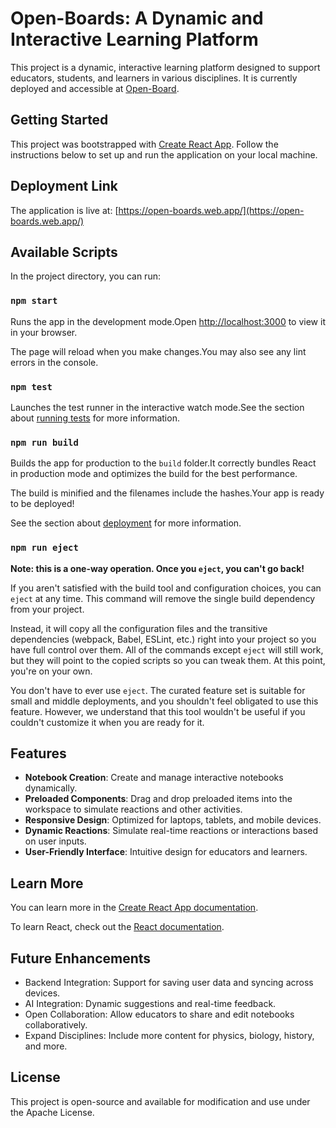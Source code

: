
# Open-Boards: A Dynamic and Interactive Learning Platform

This project is a dynamic, interactive learning platform designed to support educators, students, and learners in various disciplines. It is currently deployed and accessible at [Open-Board](https://open-boards.web.app/).

## Getting Started

This project was bootstrapped with [Create React App](https://github.com/facebook/create-react-app). Follow the instructions below to set up and run the application on your local machine.

## Deployment Link

The application is live at: [https://open-boards.web.app/](https://open-boards.web.app/)

## Available Scripts

In the project directory, you can run:

### `npm start`

Runs the app in the development mode.Open [http://localhost:3000](http://localhost:3000) to view it in your browser.

The page will reload when you make changes.You may also see any lint errors in the console.

### `npm test`

Launches the test runner in the interactive watch mode.See the section about [running tests](https://facebook.github.io/create-react-app/docs/running-tests) for more information.

### `npm run build`

Builds the app for production to the `build` folder.It correctly bundles React in production mode and optimizes the build for the best performance.

The build is minified and the filenames include the hashes.Your app is ready to be deployed!

See the section about [deployment](https://facebook.github.io/create-react-app/docs/deployment) for more information.

### `npm run eject`

**Note: this is a one-way operation. Once you `eject`, you can't go back!**

If you aren't satisfied with the build tool and configuration choices, you can `eject` at any time. This command will remove the single build dependency from your project.

Instead, it will copy all the configuration files and the transitive dependencies (webpack, Babel, ESLint, etc.) right into your project so you have full control over them. All of the commands except `eject` will still work, but they will point to the copied scripts so you can tweak them. At this point, you're on your own.

You don't have to ever use `eject`. The curated feature set is suitable for small and middle deployments, and you shouldn't feel obligated to use this feature. However, we understand that this tool wouldn't be useful if you couldn't customize it when you are ready for it.

## Features

- **Notebook Creation**: Create and manage interactive notebooks dynamically.
- **Preloaded Components**: Drag and drop preloaded items into the workspace to simulate reactions and other activities.
- **Responsive Design**: Optimized for laptops, tablets, and mobile devices.
- **Dynamic Reactions**: Simulate real-time reactions or interactions based on user inputs.
- **User-Friendly Interface**: Intuitive design for educators and learners.

## Learn More

You can learn more in the [Create React App documentation](https://facebook.github.io/create-react-app/docs/getting-started).

To learn React, check out the [React documentation](https://reactjs.org/).

## Future Enhancements

- Backend Integration: Support for saving user data and syncing across devices.
- AI Integration: Dynamic suggestions and real-time feedback.
- Open Collaboration: Allow educators to share and edit notebooks collaboratively.
- Expand Disciplines: Include more content for physics, biology, history, and more.

## License

This project is open-source and available for modification and use under the Apache License.
